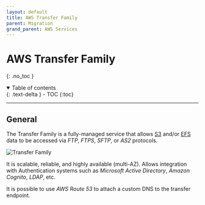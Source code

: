 ```yaml
---
layout: default
title: AWS Transfer Family
parent: Migration
grand_parent: AWS Services
---
```


# AWS Transfer Family
{: .no_toc }

<details open markdown="block">
  <summary>
    Table of contents
  </summary>
  {: .text-delta }
- TOC
{:toc}
</details>

---

## General

The Transfer Family is a fully-managed service that allows [S3](https://paulohsilvapinto.github.io/aws-certify/docs/services/storage/s3.html) and/or [EFS](https://paulohsilvapinto.github.io/aws-certify/docs/services/storage/efs.html) data to be accessed via *FTP*, *FTPS*, *SFTP*, or *AS2* protocols.

![Transfer Family](https://d1.awsstatic.com/cloud-storage/product-page-diagram_AWS-Transfer-Family_HIW-Diagram.4af0b3b19477f22bc7e37995c43cf833b6db0ce9.png)

It is scalable, reliable, and highly available (multi-AZ). Allows integration with Authentication systems such as *Microsoft Active Directory*, *Amazon Cognito*, *LDAP*, etc.

It is possible to use _AWS Route 53_ to attach a custom DNS to the transfer endpoint.